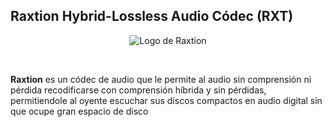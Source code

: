 ## Raxtion Hybrid-Lossless Audio Códec (RXT)

<p align="center">
  <img alt="Logo de Raxtion" src="https://raw.githubusercontent.com/pauloabr18/RXT/main/designs/logo.png">
</p><br>

<b>Raxtion</b> es un códec de audio que le permite al audio sin comprensión ni pérdida recodificarse con comprensión híbrida y sin pérdidas, permitiendole al oyente escuchar sus discos compactos en audio digital sin que ocupe gran espacio de disco